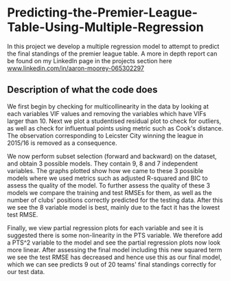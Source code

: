 # Predicting-the-Premier-League-Table-Using-Multiple-Regression
In this project we develop a multiple regression model to attempt to predict the final standings of the premier league table.
A more in depth report can be found on my LinkedIn page in the projects section here www.linkedin.com/in/aaron-moorey-065302297

## Description of what the code does
We first begin by checking for multicollinearity in the data by looking at each variables VIF values and removing the variables which have VIFs larger than 10.
Next we plot a studentised residual plot to check for outliers, as well as check for influentual points using metric such as Cook's distance. The observation corresponding to Leicster City winning the league in 2015/16 is removed as a consequence.

We now perform subset selection (forward and backward) on the dataset, and obtain 3 possible models. They contain 9, 8 and 7 independent variables. The graphs plotted show how we came to these 3 possible models where we used metrics such as adjusted R-squared and BIC to assess the quality of the model. To further assess the quality of these 3 models we compare the training and test RMSEs for them, as well as the number of clubs' positions correctly predicted for the testing data. After this we see the 8 variable model is best, mainly due to the fact it has the lowest test RMSE.

Finally, we view partial regression plots for each variable and see it is suggested there is some non-linearity in the PTS variable. We therefore add a PTS^2 variable to the model and see the partial regression plots now look more linear. After assessing the final model including this new squared term we see the test RMSE has decreased and hence use this as our final model, which we can see predicts 9 out of 20 teams' final standings correctly for our test data.
